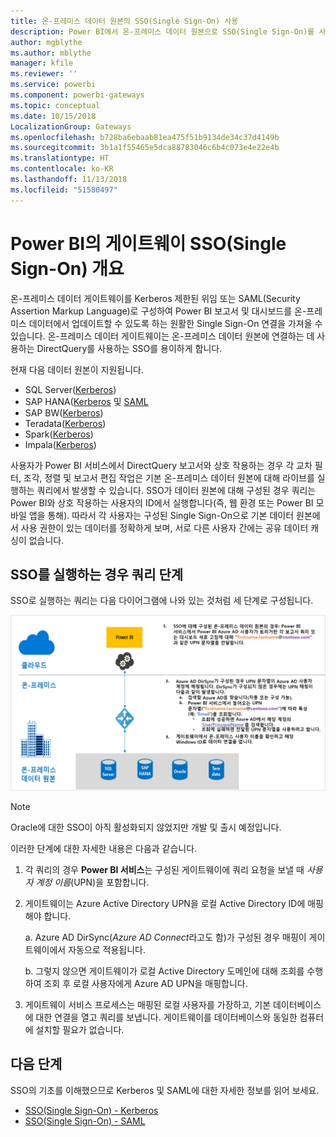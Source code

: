 ```yaml
---
title: 온-프레미스 데이터 원본의 SSO(Single Sign-On) 사용
description: Power BI에서 온-프레미스 데이터 원본으로 SSO(Single Sign-On)를 사용하도록 게이트웨이 구성
author: mgblythe
ms.author: mblythe
manager: kfile
ms.reviewer: ''
ms.service: powerbi
ms.component: powerbi-gateways
ms.topic: conceptual
ms.date: 10/15/2018
LocalizationGroup: Gateways
ms.openlocfilehash: b728ba6ebaab81ea475f51b9134de34c37d4149b
ms.sourcegitcommit: 3b1a1f55465e5dca88783046c6b4c073e4e22e4b
ms.translationtype: HT
ms.contentlocale: ko-KR
ms.lasthandoff: 11/13/2018
ms.locfileid: "51580497"
---
```

# <a name="overview-of-single-sign-on-sso-for-gateways-in-power-bi"></a>Power BI의 게이트웨이 SSO(Single Sign-On) 개요

온-프레미스 데이터 게이트웨이를 Kerberos 제한된 위임 또는 SAML(Security Assertion Markup Language)로 구성하여 Power BI 보고서 및 대시보드를 온-프레미스 데이터에서 업데이트할 수 있도록 하는 원활한 Single Sign-On 연결을 가져올 수 있습니다. 온-프레미스 데이터 게이트웨이는 온-프레미스 데이터 원본에 연결하는 데 사용하는 DirectQuery를 사용하는 SSO를 용이하게 합니다.

현재 다음 데이터 원본이 지원됩니다.

* SQL Server([Kerberos](service-gateway-sso-kerberos.md))
* SAP HANA([Kerberos](service-gateway-sso-kerberos.md) 및 [SAML](service-gateway-sso-saml.md)
* SAP BW([Kerberos](service-gateway-sso-kerberos.md))
* Teradata([Kerberos](service-gateway-sso-kerberos.md))
* Spark([Kerberos](service-gateway-sso-kerberos.md))
* Impala([Kerberos](service-gateway-sso-kerberos.md))

사용자가 Power BI 서비스에서 DirectQuery 보고서와 상호 작용하는 경우 각 교차 필터, 조각, 정렬 및 보고서 편집 작업은 기본 온-프레미스 데이터 원본에 대해 라이브를 실행하는 쿼리에서 발생할 수 있습니다.  SSO가 데이터 원본에 대해 구성된 경우 쿼리는 Power BI와 상호 작용하는 사용자의 ID에서 실행합니다(즉, 웹 환경 또는 Power BI 모바일 앱을 통해). 따라서 각 사용자는 구성된 Single Sign-On으로 기본 데이터 원본에서 사용 권한이 있는 데이터를 정확하게 보며, 서로 다른 사용자 간에는 공유 데이터 캐싱이 없습니다.

## <a name="query-steps-when-running-sso"></a>SSO를 실행하는 경우 쿼리 단계

SSO로 실행하는 쿼리는 다음 다이어그램에 나와 있는 것처럼 세 단계로 구성됩니다.

![SSO 쿼리 단계](media/service-gateway-sso-overview/sso-query-steps.png)

> [!NOTE]
> Oracle에 대한 SSO이 아직 활성화되지 않었지만 개발 및 출시 예정입니다.

이러한 단계에 대한 자세한 내용은 다음과 같습니다.

1. 각 쿼리의 경우 **Power BI 서비스**는 구성된 게이트웨이에 쿼리 요청을 보낼 때 *사용자 계정 이름*(UPN)을 포함합니다.

2. 게이트웨이는 Azure Active Directory UPN을 로컬 Active Directory ID에 매핑해야 합니다.

   a.  Azure AD DirSync(*Azure AD Connect*라고도 함)가 구성된 경우 매핑이 게이트웨이에서 자동으로 적용됩니다.

   b.  그렇지 않으면 게이트웨이가 로컬 Active Directory 도메인에 대해 조회를 수행하여 조회 후 로컬 사용자에게 Azure AD UPN을 매핑합니다.

3. 게이트웨이 서비스 프로세스는 매핑된 로컬 사용자를 가장하고, 기본 데이터베이스에 대한 연결을 열고 쿼리를 보냅니다. 게이트웨이를 데이터베이스와 동일한 컴퓨터에 설치할 필요가 없습니다.

## <a name="next-steps"></a>다음 단계

SSO의 기초를 이해했으므로 Kerberos 및 SAML에 대한 자세한 정보를 읽어 보세요.

* [SSO(Single Sign-On) - Kerberos](service-gateway-sso-kerberos.md)
* [SSO(Single Sign-On) - SAML](service-gateway-sso-saml.md)
